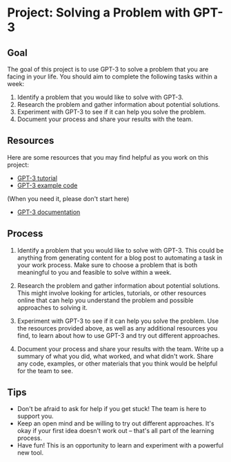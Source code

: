 # Project: Solving a Problem with GPT-3

## Goal

The goal of this project is to use GPT-3 to solve a problem that you are facing in your life. You should aim to complete the following tasks within a week:

1. Identify a problem that you would like to solve with GPT-3.
2. Research the problem and gather information about potential solutions.
3. Experiment with GPT-3 to see if it can help you solve the problem.
4. Document your process and share your results with the team.

## Resources

Here are some resources that you may find helpful as you work on this project:

- [GPT-3 tutorial](https://beta.openai.com/docs/quickstart)
- [GPT-3 example code](https://github.com/openai/openai-cookbook)

(When you need it, please don't start here)
- [GPT-3 documentation](https://beta.openai.com/docs/models/gpt-3)

## Process

1. Identify a problem that you would like to solve with GPT-3. This could be anything from generating content for a blog post to automating a task in your work process. Make sure to choose a problem that is both meaningful to you and feasible to solve within a week.

2. Research the problem and gather information about potential solutions. This might involve looking for articles, tutorials, or other resources online that can help you understand the problem and possible approaches to solving it.

3. Experiment with GPT-3 to see if it can help you solve the problem. Use the resources provided above, as well as any additional resources you find, to learn about how to use GPT-3 and try out different approaches.

4. Document your process and share your results with the team. Write up a summary of what you did, what worked, and what didn't work. Share any code, examples, or other materials that you think would be helpful for the team to see.

## Tips

- Don't be afraid to ask for help if you get stuck! The team is here to support you.
- Keep an open mind and be willing to try out different approaches. It's okay if your first idea doesn't work out – that's all part of the learning process.
- Have fun! This is an opportunity to learn and experiment with a powerful new tool.
